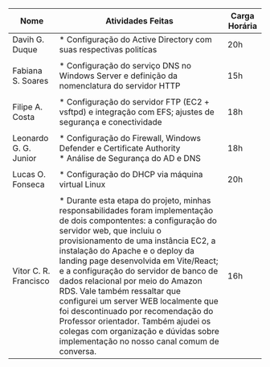 | Nome  | Atividades Feitas | Carga Horária |
|-------|-------|---------------|
| Davih G. Duque | * Configuração do Active Directory com suas respectivas politícas  | 20h |
||||
| Fabiana S. Soares| * Configuração do serviço DNS no Windows Server e definição da nomenclatura do servidor HTTP | 15h |
||||
| Filipe A. Costa | * Configuração do servidor FTP (EC2 + vsftpd) e integração com EFS; ajustes de segurança e conectividade | 18h |
||||
| Leonardo G. G. Junior | * Configuração do Firewall, Windows Defender e Certificate Authority <br> * Análise de Segurança do AD e DNS | 18h |
||||
| Lucas O. Fonseca | * Configuração do DHCP via máquina virtual Linux<br> | 20h |
||||
| Vitor C. R. Francisco | * Durante esta etapa do projeto, minhas responsabilidades foram implementação de dois compontentes: a configuração do servidor web, que incluiu o provisionamento de uma instância EC2, a instalação do Apache e o deploy da landing page desenvolvida em Vite/React; e a configuração do servidor de banco de dados relacional por meio do Amazon RDS. Vale também ressaltar que configurei um server WEB localmente que foi descontinuado por recomendação do Professor orientador. Também ajudei os colegas com organização e dúvidas sobre implementação no nosso canal comum de conversa. | 16h |
